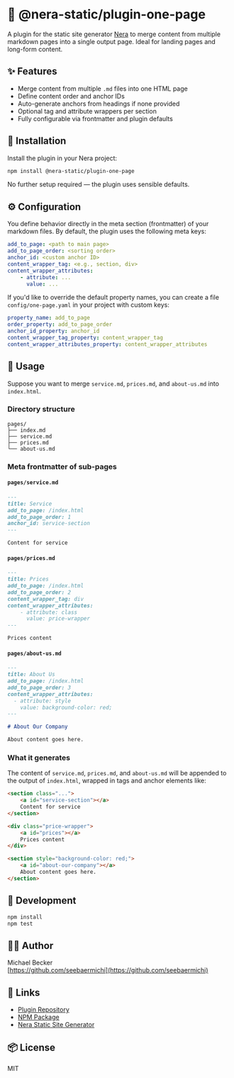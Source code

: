 # 📄 @nera-static/plugin-one-page

A plugin for the static site generator [Nera](https://github.com/seebaermichi/nera) to merge content from multiple markdown pages into a single output page. Ideal for landing pages and long-form content.

## ✨ Features

-   Merge content from multiple `.md` files into one HTML page
-   Define content order and anchor IDs
-   Auto-generate anchors from headings if none provided
-   Optional tag and attribute wrappers per section
-   Fully configurable via frontmatter and plugin defaults

## 🚀 Installation

Install the plugin in your Nera project:

```bash
npm install @nera-static/plugin-one-page
```

No further setup required — the plugin uses sensible defaults.

## ⚙️ Configuration

You define behavior directly in the meta section (frontmatter) of your markdown files. By default, the plugin uses the following meta keys:

```yaml
add_to_page: <path to main page>
add_to_page_order: <sorting order>
anchor_id: <custom anchor ID>
content_wrapper_tag: <e.g., section, div>
content_wrapper_attributes:
    - attribute: ...
      value: ...
```

If you'd like to override the default property names, you can create a file `config/one-page.yaml` in your project with custom keys:

```yaml
property_name: add_to_page
order_property: add_to_page_order
anchor_id_property: anchor_id
content_wrapper_tag_property: content_wrapper_tag
content_wrapper_attributes_property: content_wrapper_attributes
```

## 🧩 Usage

Suppose you want to merge `service.md`, `prices.md`, and `about-us.md` into `index.html`.

### Directory structure

```
pages/
├── index.md
├── service.md
├── prices.md
└── about-us.md
```

### Meta frontmatter of sub-pages

#### `pages/service.md`

```markdown
---
title: Service
add_to_page: /index.html
add_to_page_order: 1
anchor_id: service-section
---

Content for service
```

#### `pages/prices.md`

```markdown
---
title: Prices
add_to_page: /index.html
add_to_page_order: 2
content_wrapper_tag: div
content_wrapper_attributes:
    - attribute: class
      value: price-wrapper
---

Prices content
```

#### `pages/about-us.md`

```markdown
---
title: About Us
add_to_page: /index.html
add_to_page_order: 3
content_wrapper_attributes:
  - attribute: style
    value: background-color: red;
---

# About Our Company

About content goes here.
```

### What it generates

The content of `service.md`, `prices.md`, and `about-us.md` will be appended to the output of `index.html`, wrapped in tags and anchor elements like:

```html
<section class="...">
    <a id="service-section"></a>
    Content for service
</section>

<div class="price-wrapper">
    <a id="prices"></a>
    Prices content
</div>

<section style="background-color: red;">
    <a id="about-our-company"></a>
    About content goes here.
</section>
```

## 🧪 Development

```bash
npm install
npm test
```

## 🧑‍💻 Author

Michael Becker  
[https://github.com/seebaermichi](https://github.com/seebaermichi)

## 🔗 Links

-   [Plugin Repository](https://github.com/seebaermichi/nera-plugin-one-page)
-   [NPM Package](https://www.npmjs.com/package/@nera-static/plugin-one-page)
-   [Nera Static Site Generator](https://github.com/seebaermichi/nera)

## 📦 License

MIT

